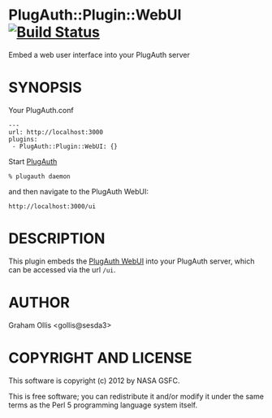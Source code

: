 # PlugAuth::Plugin::WebUI [![Build Status](https://secure.travis-ci.org/clustericious/PlugAuth-Plugin-WebUI.png)](http://travis-ci.org/clustericious/PlugAuth-Plugin-WebUI)

Embed a web user interface into your PlugAuth server

# SYNOPSIS

Your PlugAuth.conf

    ---
    url: http://localhost:3000
    plugins:
     - PlugAuth::Plugin::WebUI: {}

Start [PlugAuth](https://metacpan.org/pod/PlugAuth)

    % plugauth daemon

and then navigate to the PlugAuth WebUI:

    http://localhost:3000/ui

# DESCRIPTION

This plugin embeds the [PlugAuth WebUI](https://metacpan.org/pod/PlugAuth::WebUI) into your PlugAuth server,
which can be accessed via the url `/ui`.

# AUTHOR

Graham Ollis &lt;gollis@sesda3>

# COPYRIGHT AND LICENSE

This software is copyright (c) 2012 by NASA GSFC.

This is free software; you can redistribute it and/or modify it under
the same terms as the Perl 5 programming language system itself.
